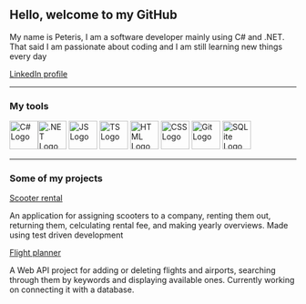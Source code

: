 ## Hello, welcome to my GitHub

My name is Peteris, I am a software developer mainly using C# and .NET.
That said I am passionate about coding and I am still learning new things every day

<a href="https://www.linkedin.com/in/kruminsp/">LinkedIn profile</a>

---

### My tools

<img src="https://cdn.worldvectorlogo.com/logos/c--4.svg" alt="C# Logo" width="50" height="50"/><img src="https://cdn.worldvectorlogo.com/logos/dot-net-core-7.svg" alt=".NET Logo" width="50" height="50"/> 
<img src="https://cdn.worldvectorlogo.com/logos/logo-javascript.svg" alt="JS Logo" width="50" height="50"/> 
<img src="https://cdn.worldvectorlogo.com/logos/typescript.svg" alt="TS Logo" width="50" height="50"/> 
<img src="https://cdn.worldvectorlogo.com/logos/html-1.svg" alt="HTML Logo" width="50" height="50"/> 
<img src="https://cdn.worldvectorlogo.com/logos/css-3.svg" alt="CSS Logo" width="50" height="50"/> 
<img src="https://cdn.worldvectorlogo.com/logos/git-icon.svg" alt="Git Logo" width="50" height="50"/> 
<img src="https://upload.wikimedia.org/wikipedia/commons/thumb/9/97/Sqlite-square-icon.svg/2048px-Sqlite-square-icon.svg.png" alt="SQLite Logo" width="50" height="50"/> 

---

### Some of my projects

<a href="https://github.com/KruminsP/ScooterRental">Scooter rental</a>

An application for assigning scooters to a company, renting them out, returning them, celculating rental fee, and making yearly overviews.
Made using test driven development

<a href="https://github.com/KruminsP/FlightPlanner">Flight planner</a>

A Web API project for adding or deleting flights and airports, searching through them by keywords and displaying available ones.
Currently working on connecting it with a database.

